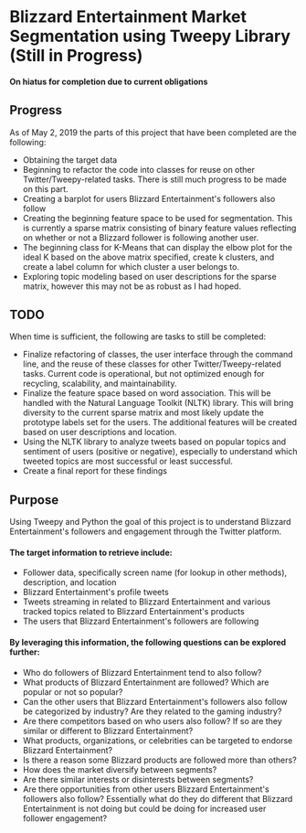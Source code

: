 # Blizzard Entertainment Market Segmentation using Tweepy Library (Still in Progress)
#### On hiatus for completion due to current obligations

## Progress
As of May 2, 2019 the parts of this project that have been completed are the following:

- Obtaining the target data
- Beginning to refactor the code into classes for reuse on other Twitter/Tweepy-related tasks. There is still much progress to be made on this part.
- Creating a barplot for users Blizzard Entertainment's followers also follow
- Creating the beginning feature space to be used for segmentation. This is currently a sparse matrix consisting of binary feature values reflecting on whether or not a Blizzard follower is following another user.
- The beginning class for K-Means that can display the elbow plot for the ideal K based on the above matrix specified, create k clusters, and create a label column for which cluster a user belongs to.
- Exploring topic modeling based on user descriptions for the sparse matrix, however this may not be as robust as I had hoped.

## TODO
When time is sufficient, the following are tasks to still be completed:

- Finalize refactoring of classes, the user interface through the command line, and the reuse of these classes for other Twitter/Tweepy-related tasks. Current code is operational, but not optimized enough for recycling, scalability, and maintainability.
- Finalize the feature space based on word association. This will be handled with the Natural Language Toolkit (NLTK) library. This will bring diversity to the current sparse matrix and most likely update the prototype labels set for the users. The additional features will be created based on user descriptions and location.
- Using the NLTK library to analyze tweets based on popular topics and sentiment of users (positive or negative), especially to understand which tweeted topics are most successful or least successful.
- Create a final report for these findings

## Purpose
Using Tweepy and Python the goal of this project is to understand Blizzard Entertainment's followers and engagement through the Twitter platform. 

#### The target information to retrieve include:

- Follower data, specifically screen name (for lookup in other methods), description, and location
- Blizzard Entertainment's profile tweets
- Tweets streaming in related to Blizzard Entertainment and various tracked topics related to Blizzard Entertainment's products
- The users that Blizzard Entertainment's followers are following

#### By leveraging this information, the following questions can be explored further:

- Who do followers of Blizzard Entertainment tend to also follow?
- What products of Blizzard Entertainment are followed? Which are popular or not so popular?
- Can the other users that Blizzard Entertainment's followers also follow be categorized by industry? Are they related to the gaming industry?
- Are there competitors based on who users also follow? If so are they similar or different to Blizzard Entertainment?
- What products, organizations, or celebrities can be targeted to endorse Blizzard Entertainment?
- Is there a reason some Blizzard products are followed more than others?
- How does the market diversify between segments?
- Are there similar interests or disinterests between segments?
- Are there opportunities from other users Blizzard Entertainment's followers also follow? Essentially what do they do different that Blizzard Entertainment is not doing but could be doing for increased user follower engagement?